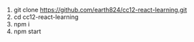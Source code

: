 1. git clone https://github.com/earth824/cc12-react-learning.git
2. cd cc12-react-learning
3. npm i
4. npm start
